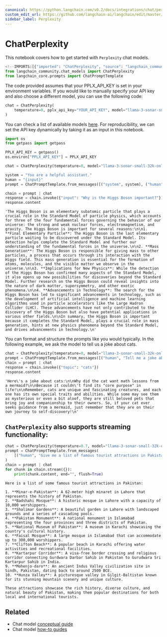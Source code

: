 ```yaml
---
canonical: https://python.langchain.com/v0.2/docs/integrations/chat/perplexity/
custom_edit_url: https://github.com/langchain-ai/langchain/edit/master/docs/docs/integrations/chat/perplexity.ipynb
sidebar_label: Perplexity
---
```


# ChatPerplexity

This notebook covers how to get started with `Perplexity` chat models.


```python
<!--IMPORTS:[{"imported": "ChatPerplexity", "source": "langchain_community.chat_models", "docs": "https://api.python.langchain.com/en/latest/chat_models/langchain_community.chat_models.perplexity.ChatPerplexity.html", "title": "ChatPerplexity"}, {"imported": "ChatPromptTemplate", "source": "langchain_core.prompts", "docs": "https://api.python.langchain.com/en/latest/prompts/langchain_core.prompts.chat.ChatPromptTemplate.html", "title": "ChatPerplexity"}]-->
from langchain_community.chat_models import ChatPerplexity
from langchain_core.prompts import ChatPromptTemplate
```

The code provided assumes that your PPLX_API_KEY is set in your environment variables. If you would like to manually specify your API key and also choose a different model, you can use the following code:


```python
chat = ChatPerplexity(
    temperature=0, pplx_api_key="YOUR_API_KEY", model="llama-3-sonar-small-32k-online"
)
```

You can check a list of available models [here](https://docs.perplexity.ai/docs/model-cards). For reproducibility, we can set the API key dynamically by taking it as an input in this notebook.


```python
import os
from getpass import getpass

PPLX_API_KEY = getpass()
os.environ["PPLX_API_KEY"] = PPLX_API_KEY
```


```python
chat = ChatPerplexity(temperature=0, model="llama-3-sonar-small-32k-online")
```


```python
system = "You are a helpful assistant."
human = "{input}"
prompt = ChatPromptTemplate.from_messages([("system", system), ("human", human)])

chain = prompt | chat
response = chain.invoke({"input": "Why is the Higgs Boson important?"})
response.content
```



```output
'The Higgs Boson is an elementary subatomic particle that plays a crucial role in the Standard Model of particle physics, which accounts for three of the four fundamental forces governing the behavior of our universe: the strong and weak nuclear forces, electromagnetism, and gravity. The Higgs Boson is important for several reasons:\n\n1. **Final Elementary Particle**: The Higgs Boson is the last elementary particle waiting to be discovered under the Standard Model. Its detection helps complete the Standard Model and further our understanding of the fundamental forces in the universe.\n\n2. **Mass Generation**: The Higgs Boson is responsible for giving mass to other particles, a process that occurs through its interaction with the Higgs field. This mass generation is essential for the formation of atoms, molecules, and the visible matter we observe in the universe.\n\n3. **Implications for New Physics**: While the detection of the Higgs Boson has confirmed many aspects of the Standard Model, it also opens up new possibilities for discoveries beyond the Standard Model. Further research on the Higgs Boson could reveal insights into the nature of dark matter, supersymmetry, and other exotic phenomena.\n\n4. **Advancements in Technology**: The search for the Higgs Boson has led to significant advancements in technology, such as the development of artificial intelligence and machine learning algorithms used in particle accelerators like the Large Hadron Collider (LHC). These advancements have not only contributed to the discovery of the Higgs Boson but also have potential applications in various other fields.\n\nIn summary, the Higgs Boson is important because it completes the Standard Model, plays a crucial role in mass generation, hints at new physics phenomena beyond the Standard Model, and drives advancements in technology.\n'
```


You can format and structure the prompts like you would typically. In the following example, we ask the model to tell us a joke about cats.


```python
chat = ChatPerplexity(temperature=0, model="llama-3-sonar-small-32k-online")
prompt = ChatPromptTemplate.from_messages([("human", "Tell me a joke about {topic}")])
chain = prompt | chat
response = chain.invoke({"topic": "cats"})
response.content
```



```output
'Here\'s a joke about cats:\n\nWhy did the cat want math lessons from a mermaid?\n\nBecause it couldn\'t find its "core purpose" in life!\n\nRemember, cats are unique and fascinating creatures, and each one has its own special traits and abilities. While some may see them as mysterious or even a bit aloof, they are still beloved pets that bring joy and companionship to their owners. So, if your cat ever seeks guidance from a mermaid, just remember that they are on their own journey to self-discovery!\n'
```


## `ChatPerplexity` also supports streaming functionality:


```python
chat = ChatPerplexity(temperature=0.7, model="llama-3-sonar-small-32k-online")
prompt = ChatPromptTemplate.from_messages(
    [("human", "Give me a list of famous tourist attractions in Pakistan")]
)
chain = prompt | chat
for chunk in chain.stream({}):
    print(chunk.content, end="", flush=True)
```
```output
Here is a list of some famous tourist attractions in Pakistan:

1. **Minar-e-Pakistan**: A 62-meter high minaret in Lahore that represents the history of Pakistan.
2. **Badshahi Mosque**: A historic mosque in Lahore with a capacity of 10,000 worshippers.
3. **Shalimar Gardens**: A beautiful garden in Lahore with landscaped grounds and a series of cascading pools.
4. **Pakistan Monument**: A national monument in Islamabad representing the four provinces and three districts of Pakistan.
5. **National Museum of Pakistan**: A museum in Karachi showcasing the country's cultural history.
6. **Faisal Mosque**: A large mosque in Islamabad that can accommodate up to 300,000 worshippers.
7. **Clifton Beach**: A popular beach in Karachi offering water activities and recreational facilities.
8. **Kartarpur Corridor**: A visa-free border crossing and religious corridor connecting Gurdwara Darbar Sahib in Pakistan to Gurudwara Sri Kartarpur Sahib in India.
9. **Mohenjo-daro**: An ancient Indus Valley civilization site in Sindh, Pakistan, dating back to around 2500 BCE.
10. **Hunza Valley**: A picturesque valley in Gilgit-Baltistan known for its stunning mountain scenery and unique culture.

These attractions showcase the rich history, diverse culture, and natural beauty of Pakistan, making them popular destinations for both local and international tourists.
```

## Related

- Chat model [conceptual guide](/docs/concepts/#chat-models)
- Chat model [how-to guides](/docs/how_to/#chat-models)